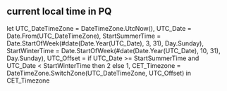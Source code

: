 ## current local time in PQ
let
  UTC_DateTimeZone = DateTimeZone.UtcNow(), 
  UTC_Date         = Date.From(UTC_DateTimeZone), 
  StartSummerTime  = Date.StartOfWeek(#date(Date.Year(UTC_Date), 3, 31), Day.Sunday), 
  StartWinterTime  = Date.StartOfWeek(#date(Date.Year(UTC_Date), 10, 31), Day.Sunday), 
  UTC_Offset       = if UTC_Date >= StartSummerTime and UTC_Date < StartWinterTime then 2 else 1, 
  CET_Timezone     = DateTimeZone.SwitchZone(UTC_DateTimeZone, UTC_Offset)
in
  CET_Timezone
